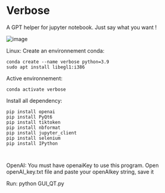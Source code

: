 # Verbose
A GPT helper for jupyter notebook.
Just say what you want !

![image](https://github.com/Yopla38/Verbose/assets/70442829/cad5a198-763b-4d6f-bebf-07480e21afd2)


Linux:
Create an environnement conda:
```
conda create --name verbose python=3.9
sudo apt install libegl1:i386
```

Active environnement:
```
conda activate verbose
```

Install all dependency:
```
pip install openai
pip install PyQt6
pip install tiktoken
pip install nbformat
pip install jupyter_client
pip install selenium
pip install IPython



```

OpenAI:
You must have openaiKey to use this program. 
Open openAI_key.txt file and paste your openAIkey string, save it

Run:
python GUI_QT.py
